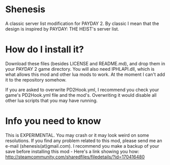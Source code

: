Shenesis
========

A classic server list modification for PAYDAY 2.
By classic I mean that the design is inspired by PAYDAY: THE HEIST's server list.

How do I install it?
========

Download these files (besides LICENSE and README.md), and drop them in your PAYDAY 2 game directory.
You will also need IPHLAPI.dll, which is what allows this mod and other lua mods to work. At the moment I can't add it to the repository somehow.

If you are asked to overwrite PD2Hook.yml, I recommend you check your game's PD2Hook.yml file and the mod's. Overwriting it would disable all other lua scripts that you may have running.

Info you need to know
========

This is EXPERIMENTAL. You may crash or it may look weird on some resolutions. If you find any problem related to this mod, please send me an e-mail (shenesis(at)gmail.com).
I recommend you make a backup of your save before installing this mod - Here's a link showing you how: http://steamcommunity.com/sharedfiles/filedetails/?id=170416480